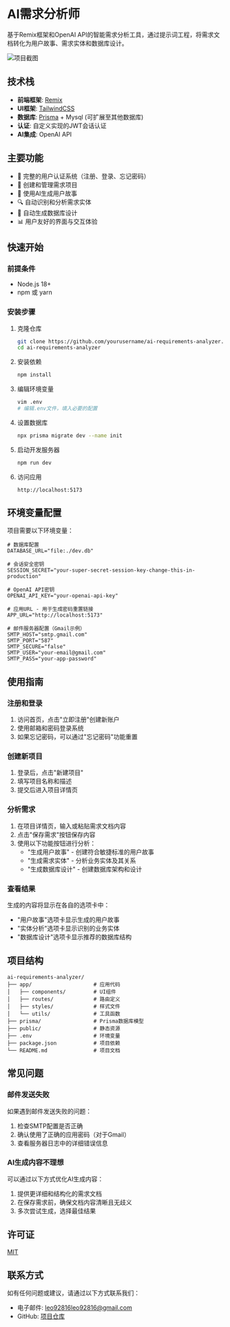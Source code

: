 # AI需求分析师

基于Remix框架和OpenAI API的智能需求分析工具，通过提示词工程，将需求文档转化为用户故事、需求实体和数据库设计。

![项目截图]([https://pixhost.to/show/1562/586253223_main_page.jpg](https://img12.pixhost.to/images/1562/586253223_main_page.jpg))

## 技术栈

- **前端框架**: [Remix](https://remix.run/)
- **UI框架**: [TailwindCSS](https://tailwindcss.com/)
- **数据库**: [Prisma](https://www.prisma.io/) + Mysql (可扩展至其他数据库)
- **认证**: 自定义实现的JWT会话认证
- **AI集成**: OpenAI API

## 主要功能

- 🔐 完整的用户认证系统（注册、登录、忘记密码）
- 📝 创建和管理需求项目
- 🤖 使用AI生成用户故事
- 🔍 自动识别和分析需求实体
- 💾 自动生成数据库设计
- 📊 用户友好的界面与交互体验

## 快速开始

### 前提条件

- Node.js 18+
- npm 或 yarn

### 安装步骤

1. 克隆仓库
   ```bash
   git clone https://github.com/yourusername/ai-requirements-analyzer.git
   cd ai-requirements-analyzer
   ```

2. 安装依赖
   ```bash
   npm install
   ```

3. 编辑环境变量
   ```bash
   vim .env
   # 编辑.env文件，填入必要的配置
   ```

4. 设置数据库
   ```bash
   npx prisma migrate dev --name init
   ```

5. 启动开发服务器
   ```bash
   npm run dev
   ```

6. 访问应用
   ```
   http://localhost:5173
   ```

## 环境变量配置

项目需要以下环境变量：

```
# 数据库配置
DATABASE_URL="file:./dev.db"

# 会话安全密钥
SESSION_SECRET="your-super-secret-session-key-change-this-in-production"

# OpenAI API密钥
OPENAI_API_KEY="your-openai-api-key"

# 应用URL - 用于生成密码重置链接
APP_URL="http://localhost:5173"

# 邮件服务器配置（Gmail示例）
SMTP_HOST="smtp.gmail.com"
SMTP_PORT="587"
SMTP_SECURE="false"
SMTP_USER="your-email@gmail.com"
SMTP_PASS="your-app-password"
```

## 使用指南

### 注册和登录

1. 访问首页，点击"立即注册"创建新账户
2. 使用邮箱和密码登录系统
3. 如果忘记密码，可以通过"忘记密码"功能重置

### 创建新项目

1. 登录后，点击"新建项目"
2. 填写项目名称和描述
3. 提交后进入项目详情页

### 分析需求

1. 在项目详情页，输入或粘贴需求文档内容
2. 点击"保存需求"按钮保存内容
3. 使用以下功能按钮进行分析：
   - "生成用户故事" - 创建符合敏捷标准的用户故事
   - "生成需求实体" - 分析业务实体及其关系
   - "生成数据库设计" - 创建数据库架构和设计

### 查看结果

生成的内容将显示在各自的选项卡中：
- "用户故事"选项卡显示生成的用户故事
- "实体分析"选项卡显示识别的业务实体
- "数据库设计"选项卡显示推荐的数据库结构

## 项目结构

```
ai-requirements-analyzer/
├── app/                    # 应用代码
│   ├── components/         # UI组件
│   ├── routes/             # 路由定义
│   ├── styles/             # 样式文件
│   └── utils/              # 工具函数
├── prisma/                 # Prisma数据库模型
├── public/                 # 静态资源
├── .env                    # 环境变量
├── package.json            # 项目依赖
└── README.md               # 项目文档
```

## 常见问题

### 邮件发送失败

如果遇到邮件发送失败的问题：
1. 检查SMTP配置是否正确
2. 确认使用了正确的应用密码（对于Gmail）
3. 查看服务器日志中的详细错误信息

### AI生成内容不理想

可以通过以下方式优化AI生成内容：
1. 提供更详细和结构化的需求文档
2. 在保存需求前，确保文档内容清晰且无歧义
3. 多次尝试生成，选择最佳结果

## 许可证

[MIT](LICENSE)

## 联系方式

如有任何问题或建议，请通过以下方式联系我们：
- 电子邮件: leo92816leo92816@gmail.com
- GitHub: [项目仓库](https://github.com/MagicalLeo/Ai-Requirement-Analyzer)
